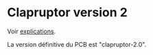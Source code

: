 # Clapruptor version 2

Voir [explications](https://www.youtube.com/watch?v=fMc_n8CZkKc).

La version définitive du PCB est "clapruptor-2.0".
